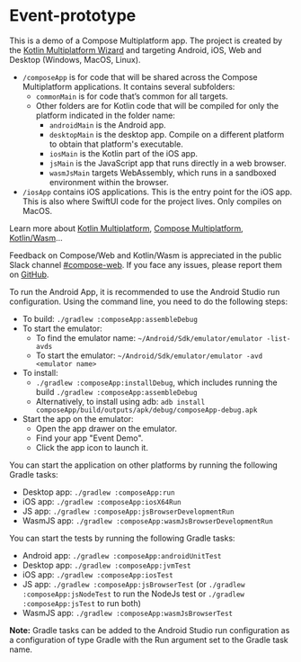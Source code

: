 # Event-prototype

This is a demo of a Compose Multiplatform app. The project is created by the [Kotlin Multiplatform Wizard](https://kmp.jetbrains.com/) and targeting Android, iOS, Web and Desktop (Windows, MacOS, Linux).

* `/composeApp` is for code that will be shared across the Compose Multiplatform applications.
  It contains several subfolders:
  - `commonMain` is for code that’s common for all targets.
  - Other folders are for Kotlin code that will be compiled for only the platform indicated in the folder name:
    + `androidMain` is the Android app.
    + `desktopMain` is the desktop app. Compile on a different platform to obtain that platform's executable.
    + `iosMain` is the Kotlin part of the iOS app.
    + `jsMain` is the JavaScript app that runs directly in a web browser.
    + `wasmJsMain` targets WebAssembly, which runs in a sandboxed environment within the browser.
* `/iosApp` contains iOS applications. This is the entry point for the iOS app. This is also where SwiftUI code for the project lives. Only compiles on MacOS.

Learn more about [Kotlin Multiplatform](https://www.jetbrains.com/help/kotlin-multiplatform-dev/get-started.html),
[Compose Multiplatform](https://github.com/JetBrains/compose-multiplatform/#compose-multiplatform),
[Kotlin/Wasm](https://kotl.in/wasm/)…

Feedback on Compose/Web and Kotlin/Wasm is appreciated in the public Slack channel [#compose-web](https://slack-chats.kotlinlang.org/c/compose-web).
If you face any issues, please report them on [GitHub](https://github.com/mheerwaarden/CMP-Event-prototype/issues).

To run the Android App, it is recommended to use the Android Studio run configuration. 
Using the command line, you need to do the following steps:
- To build: `./gradlew :composeApp:assembleDebug`
- To start the emulator:
  + To find the emulator name: `~/Android/Sdk/emulator/emulator -list-avds`
  + To start the emulator: `~/Android/Sdk/emulator/emulator -avd <emulator name>`
- To install:
  + `./gradlew :composeApp:installDebug`, which includes running the build `./gradlew :composeApp:assembleDebug`
  + Alternatively, to install using adb: `adb install composeApp/build/outputs/apk/debug/composeApp-debug.apk`
- Start the app on the emulator:
  + Open the app drawer on the emulator.
  + Find your app "Event Demo".
  + Click the app icon to launch it.

You can start the application on other platforms by running the following Gradle tasks:
* Desktop app: `./gradlew :composeApp:run`
* iOS app: `./gradlew :composeApp:iosX64Run`
* JS app: `./gradlew :composeApp:jsBrowserDevelopmentRun`
* WasmJS app: `./gradlew :composeApp:wasmJsBrowserDevelopmentRun`

You can start the tests by running the following Gradle tasks:
* Android app: `./gradlew :composeApp:androidUnitTest`
* Desktop app: `./gradlew :composeApp:jvmTest`
* iOS app: `./gradlew :composeApp:iosTest`
* JS app: `./gradlew :composeApp:jsBrowserTest` (or `./gradlew :composeApp:jsNodeTest` to run the NodeJs test or `./gradlew :composeApp:jsTest` to run both)
* WasmJS app: `./gradlew :composeApp:wasmJsBrowserTest`

**Note:** Gradle tasks can be added to the Android Studio run configuration as a configuration of type Gradle with the Run argument set to the Gradle task name. 


